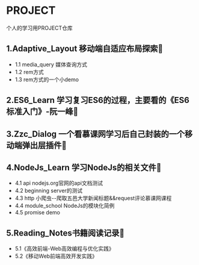 # PROJECT
个人的学习用PROJECT仓库

## 1.Adaptive_Layout 移动端自适应布局探索:clap:

  * 1.1 media_query 媒体查询方式
  * 1.2 rem方式
  * 1.3 rem方式的一个小demo
  
## 2.ES6_Learn 学习复习ES6的过程，主要看的《ES6标准入门》-阮一峰:clap:

## 3.Zzc_Dialog 一个看慕课网学习后自己封装的一个移动端弹出层插件:clap:

## 4.NodeJs_Learn 学习NodeJs的相关文件:clap:

  * 4.1 api nodejs.org官网的api文档测试
  * 4.2 beginning server的测试
  * 4.3 http 小爬虫--爬取五邑大学新闻标题&&request评论慕课网课程
  * 4.4 module_school NodeJs的模块化简例
  * 4.5 promise demo
  
## 5.Reading_Notes书籍阅读记录:clap:
  * 5.1《高效前端-Web高效编程与优化实践》
  * 5.2《移动Web前端高效开发实践》
